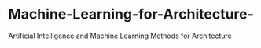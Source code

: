 # Machine-Learning-for-Architecture-
Artificial Intelligence and Machine Learning Methods for Architecture 

